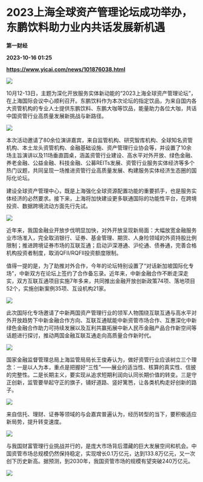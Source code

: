 # 2023上海全球资产管理论坛成功举办，东鹏饮料助力业内共话发展新机遇
**第一财经**

**2023-10-16 01:25**

**https://www.yicai.com/news/101876038.html**

![](https://imgcdn.yicai.com/uppics/slides/2023/10/04e8e6cc3fea5338019e96ff0850881a.jpg)

10月12-13日，主题为深化开放服务实体新动能的“2023上海全球资产管理论坛”，在上海国际会议中心顺利召开。东鹏饮料作为本次论坛的指定饮品，为来自国内各大资管机构的专业人士提供东鹏饮料、东鹏大咖等饮品，能量助力各位大咖，共话中国资管行业高质量发展新挑战与新路径。

![](https://imgcdn.yicai.com/uppics/images/2023/10/2689a5700fda57b02897e4dfc1219ad5.jpg)

本次活动邀请了80余位演讲嘉宾，来自监管机构、研究智库机构、全球知名资管机构、本土龙头资管机构、金融基础设施、资产管理行业协会等，并设置了10余场主旨演讲以及11场垂直圆桌，涵盖资管行业建设、高水平对外开放、绿色金融、养老金融、公益金融、科技金融、公募REITs发展、资管行业服务实体经济等多个热门议题，共同呈现一场推进资管行业高质量发展、构建服务实体经济生态圈的国际化论坛。

建设全球资产管理中心，既是上海强化全球资源配置功能的重要抓手，也是服务实体经济的必然要求。接下来，上海将加快建设更多联通国际的功能性平台，在跨境投资、数据跨境流动方面先行先试。

![](https://imgcdn.yicai.com/uppics/images/2023/10/d23356ad7cacbf447a0c8f5dbf1fb4d0.jpg)

近年来，我国金融业开放步伐明显加快，对外开放呈现新局面：大幅放宽金融服务业市场准入，完全取消银行、证券、基金管理、期货、人身险领域的外资持股比例限制；推进跨境证券市场的互联互通；启动沪深港通、沪伦通、债券通，完善合格机构投资者制度，取消QFII/RQFII投资额度限制。

值得一提的是，为了助推对外合作，今年的论坛特别设置了“对话新加坡国际化专场”，中新双方在论坛上签约了合作备忘录。近年来，中新金融合作不断走深走实，双方互联互通项目实施7年多来，共同推出金融开放创新政策74项、落地项目52个，实施创新案例35项、互设机构21家。

![](https://imgcdn.yicai.com/uppics/images/2023/10/9767f76e5b34b1f6b9f03ee3708570e1.jpg)

此次国际化专场邀请了中新两国资产管理行业的领军人物围绕互联互通与高水平对外开放趋势下中新金融合作方向、互联互通赋能中新资管市场合作、互惠深化中新绿色金融合作助力可持续发展以及互利共赢拓展中新人民币金融产品合作新空间等话题进行探讨，推动两国金融互联互通走向高质量合作新时代。

![](https://imgcdn.yicai.com/uppics/images/2023/10/619537f527f97d309c7726a047570c76.jpg)

国家金融监督管理总局上海监管局局长王俊寿认为，做好资管行业应该树立三个理念：一是以人为本，重点是把握好“三性”——展业的适当性、核算的真实性、信披的完整性。二是长期主义，要实现从追求短期利润向认同长期价值的转变。三是守正创新，监管要举起守正的旗子，铺好道路、竖好篱笆，让各类机构走好创新的路子。

![](https://imgcdn.yicai.com/uppics/images/2023/10/3af09ccd88f2ce8d9aac130160ea9b7b.jpg)

来自信托、理财、证券等领域的与会嘉宾普遍认为，经历转型的当下，要积极适应新局势，提升转变速度。

![](https://imgcdn.yicai.com/uppics/images/2023/10/1b1504081bfea071b6f085af7142ef87.jpg)

与我国财富管理行业挑战并行的，是庞大市场背后潜藏的巨大发展空间和机会。中国资管市场总规模仍然保持稳定，实现增长0.1万亿元，达到133.8万亿元，又一次创下历史新高。据预测，到2030年，我国资管市场的规模有望突破240万亿元。

![](https://imgcdn.yicai.com/uppics/images/2023/10/c34ea4757949e3761a432eae52d75634.jpg)